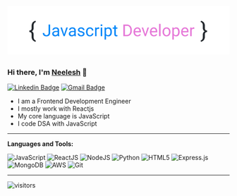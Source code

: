 <h1 align="center">
  <img src="https://raw.githubusercontent.com/neeleshio/neeleshio/master/neelesh(1).png" alt="Markdownify" width="600">
</h1>

### Hi there, I'm [Neelesh](http://neeleshio.dev) 👋 

[![Linkedin Badge](https://img.shields.io/badge/-neeleshio-blue?style=flat-square&logo=Linkedin&logoColor=white&link=https://www.linkedin.com/in/neeleshio)](https://www.linkedin.com/in/neeleshio) [![Gmail Badge](https://img.shields.io/badge/-neeleshiodev@gmail.com-c14438?style=flat-square&logo=Gmail&logoColor=white&link=mailto:neeleshiodev@gmail.com)](mailto:neeleshiodev@gmail.com)

<ul>
  <li>I am a Frontend Development Engineer</li>
  <li>I mostly work with Reactjs</li>
  <li>My core language is JavaScript</li>
  <li>I code DSA with JavaScript</li>
</ul>
  
<hr/>

**Languages and Tools:**  

![JavaScript](https://img.shields.io/badge/javascript-%23323330.svg?style=for-the-badge&logo=javascript&logoColor=%23F7DF1E)
![ReactJS](https://img.shields.io/badge/reactjs-%23323330.svg?style=for-the-badge&logo=react&logoColor=%23F7DF1E)
![NodeJS](https://img.shields.io/badge/node.js-%2343853D.svg?style=for-the-badge&logo=node.js&logoColor=white) 
![Python](https://img.shields.io/badge/python-%2314354C.svg?style=for-the-badge&logo=python&logoColor=white) 
![HTML5](https://img.shields.io/badge/html5-%23E34F26.svg?style=for-the-badge&logo=html5&logoColor=white) 
![Express.js](https://img.shields.io/badge/express.js-%23404d59.svg?style=for-the-badge&logo=express&logoColor=%2361DAFB) 
![MongoDB](https://img.shields.io/badge/MongoDB-%234ea94b.svg?style=for-the-badge&logo=mongodb&logoColor=white) 
![AWS](https://img.shields.io/badge/AWS-%23FF9900.svg?style=for-the-badge&logo=amazon-aws&logoColor=white) 
![Git](https://img.shields.io/badge/git-%23F05033.svg?style=for-the-badge&logo=git&logoColor=white)

<hr/>

![visitors](https://visitor-badge.laobi.icu/badge?page_id=neeleshio.visitor-badge)

